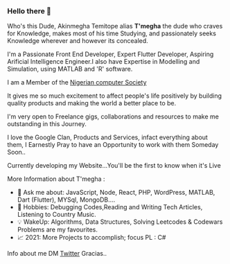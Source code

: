### Hello there 👋

Who's this Dude, Akinmegha Temitope alias <b>T'megha</b> the dude who craves for Knowledge, makes most of his time Studying, and passionately seeks Knowledge wherever and however its concealed.

I'm a Passionate Front End Developer, Expert Flutter Developer, Aspiring Arificial Intelligence Engineer.I also have Expertise in Modelling and Simulation, using MATLAB and 'R' software.

I am a Member of the [Nigerian computer Society](https://www.ncs.org.ng/) 

It gives me so much excitement to affect people's life positively by building quality products and making the world a better place to be.

I'm very open to Freelance gigs, collaborations and resources to make me outstanding in this Journey. 

I love the Google Clan, Products and Services, infact everything about them, I Earnestly Pray to have an Opportunity to work with them Someday Soon..

Currently developing my Website...You'll be the first to know when it's Live

 More Information about T'megha :

- 💬 Ask me about: JavaScript, Node, React, PHP, WordPress, MATLAB, Dart (Flutter), MYSql, MongoDB.... 
- 🎉 Hobbies: Debugging Codes,Reading and Writing Tech Articles, Listening to Country Music.
- 💡 WakeUp: Algorithms, Data Structures, Solving Leetcodes & Codewars Problems are my favourites.
- 📈 2021: More Projects to accomplish; focus PL : C#
 

Info about me DM [Twitter](https://twitter.com/temitopeakin)
Gracias..

